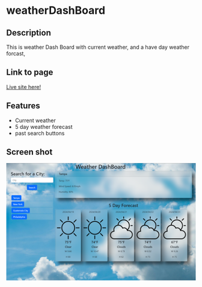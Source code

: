 # weatherDashBoard

## Description

This is weather Dash Board with current weather, and a have day weather forcast,

## Link to page

[Live site here!](https://giovanni-ramirez.github.io/weatherDashBoard/)

## Features
- Current weather
- 5 day weather forecast
- past search buttons

## Screen shot

![](assets/images/weatherDashBoardSS.PNG)